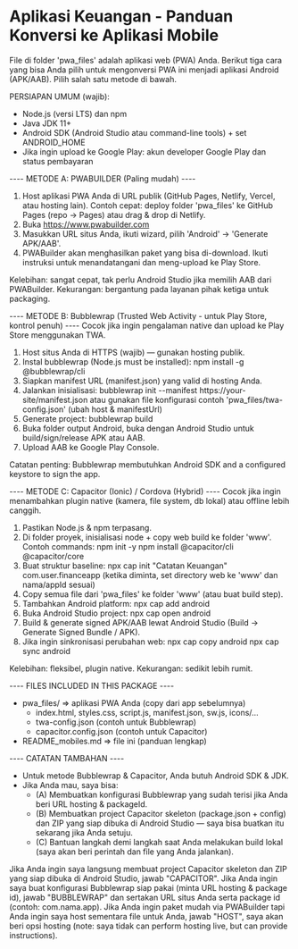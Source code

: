 
Aplikasi Keuangan - Panduan Konversi ke Aplikasi Mobile
======================================================

File di folder 'pwa_files' adalah aplikasi web (PWA) Anda. Berikut tiga cara yang bisa Anda pilih
untuk mengonversi PWA ini menjadi aplikasi Android (APK/AAB). Pilih salah satu metode di bawah.

PERSIAPAN UMUM (wajib):
- Node.js (versi LTS) dan npm
- Java JDK 11+
- Android SDK (Android Studio atau command-line tools) + set ANDROID_HOME
- Jika ingin upload ke Google Play: akun developer Google Play dan status pembayaran

---- METODE A: PWABUILDER (Paling mudah) ----
1. Host aplikasi PWA Anda di URL publik (GitHub Pages, Netlify, Vercel, atau hosting lain).
   Contoh cepat: deploy folder 'pwa_files' ke GitHub Pages (repo -> Pages) atau drag & drop di Netlify.
2. Buka https://www.pwabuilder.com
3. Masukkan URL situs Anda, ikuti wizard, pilih 'Android' -> 'Generate APK/AAB'.
4. PWABuilder akan menghasilkan paket yang bisa di-download. Ikuti instruksi untuk menandatangani dan meng-upload ke Play Store.

Kelebihan: sangat cepat, tak perlu Android Studio jika memilih AAB dari PWABuilder. 
Kekurangan: bergantung pada layanan pihak ketiga untuk packaging.

---- METODE B: Bubblewrap (Trusted Web Activity - untuk Play Store, kontrol penuh) ----
Cocok jika ingin pengalaman native dan upload ke Play Store menggunakan TWA.

1. Host situs Anda di HTTPS (wajib) — gunakan hosting publik.
2. Instal bubblewrap (Node.js must be installed):
   npm install -g @bubblewrap/cli
3. Siapkan manifest URL (manifest.json) yang valid di hosting Anda.
4. Jalankan inisialisasi:
   bubblewrap init --manifest https://your-site/manifest.json
   atau gunakan file konfigurasi contoh 'pwa_files/twa-config.json' (ubah host & manifestUrl)
5. Generate project:
   bubblewrap build
6. Buka folder output Android, buka dengan Android Studio untuk build/sign/release APK atau AAB.
7. Upload AAB ke Google Play Console.

Catatan penting: Bubblewrap membutuhkan Android SDK and a configured keystore to sign the app.

---- METODE C: Capacitor (Ionic) / Cordova (Hybrid) ----
Cocok jika ingin menambahkan plugin native (kamera, file system, db lokal) atau offline lebih canggih.

1. Pastikan Node.js & npm terpasang.
2. Di folder proyek, inisialisasi node + copy web build ke folder 'www'. Contoh commands:
   npm init -y
   npm install @capacitor/cli @capacitor/core
3. Buat struktur baseline:
   npx cap init "Catatan Keuangan" com.user.financeapp
   (ketika diminta, set directory web ke 'www' dan nama/appId sesuai)
4. Copy semua file dari 'pwa_files' ke folder 'www' (atau buat build step).
5. Tambahkan Android platform:
   npx cap add android
6. Buka Android Studio project:
   npx cap open android
7. Build & generate signed APK/AAB lewat Android Studio (Build -> Generate Signed Bundle / APK).
8. Jika ingin sinkronisasi perubahan web:
   npx cap copy android
   npx cap sync android

Kelebihan: fleksibel, plugin native. Kekurangan: sedikit lebih rumit.

---- FILES INCLUDED IN THIS PACKAGE ----
- pwa_files/          => aplikasi PWA Anda (copy dari app sebelumnya)
  - index.html, styles.css, script.js, manifest.json, sw.js, icons/...
  - twa-config.json (contoh untuk Bubblewrap)
  - capacitor.config.json (contoh untuk Capacitor)
- README_mobiles.md   => file ini (panduan lengkap)

---- CATATAN TAMBAHAN ----
- Untuk metode Bubblewrap & Capacitor, Anda butuh Android SDK & JDK.
- Jika Anda mau, saya bisa: 
  - (A) Membuatkan konfigurasi Bubblewrap yang sudah terisi jika Anda beri URL hosting & packageId.
  - (B) Membuatkan project Capacitor skeleton (package.json + config) dan ZIP yang siap dibuka di Android Studio — saya bisa buatkan itu sekarang jika Anda setuju.
  - (C) Bantuan langkah demi langkah saat Anda melakukan build lokal (saya akan beri perintah dan file yang Anda jalankan).

Jika Anda ingin saya langsung membuat project Capacitor skeleton dan ZIP yang siap dibuka di Android Studio, jawab "CAPACITOR".
Jika Anda ingin saya buat konfigurasi Bubblewrap siap pakai (minta URL hosting & package id), jawab "BUBBLEWRAP" dan sertakan URL situs Anda serta package id (contoh: com.nama.app).
Jika Anda ingin paket mudah via PWABuilder tapi Anda ingin saya host sementara file untuk Anda, jawab "HOST", saya akan beri opsi hosting (note: saya tidak can perform hosting live, but can provide instructions).
